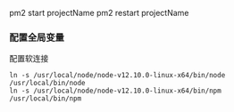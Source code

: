 pm2 start projectName
pm2 restart projectName
### 配置全局变量
配置软连接
~~~
ln -s /usr/local/node/node-v12.10.0-linux-x64/bin/node /usr/local/bin/node
ln -s /usr/local/node/node-v12.10.0-linux-x64/bin/npm /usr/local/bin/npm
~~~
